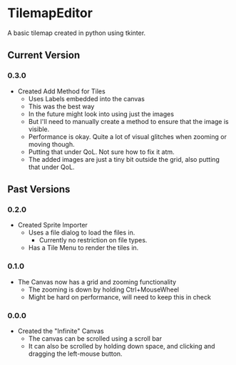 # TilemapEditor
A basic tilemap created in python using tkinter.

## Current Version
### 0.3.0
- Created Add Method for Tiles
    - Uses Labels embedded into the canvas
    - This was the best way
    - In the future might look into using just the images
    - But I'll need to manually create a method to ensure that the image is visible.
    - Performance is okay. Quite a lot of visual glitches when zooming or moving though.
    - Putting that under QoL. Not sure how to fix it atm.
    - The added images are just a tiny bit outside the grid, also putting that under QoL.

## Past Versions 
### 0.2.0
- Created Sprite Importer
    - Uses a file dialog to load the files in.
        - Currently no restriction on file types.
    - Has a Tile Menu to render the tiles in. 
    
### 0.1.0
- The Canvas now has a grid and zooming functionality
    - The zooming is down by holding Ctrl+MouseWheel
    - Might be hard on performance, will need to keep this in check

### 0.0.0
- Created the "Infinite" Canvas
    - The canvas can be scrolled using a scroll bar
    - It can also be scrolled by holding down space, and clicking and dragging the left-mouse button.

